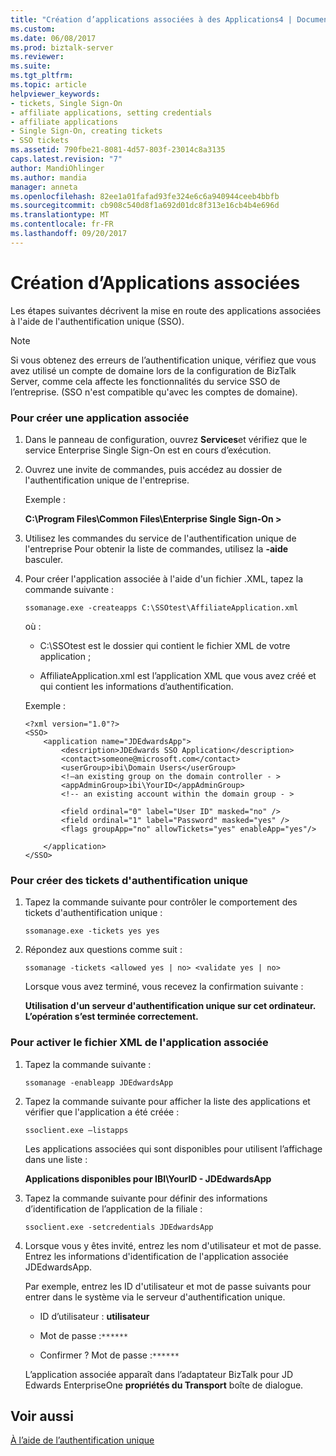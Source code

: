 ```yaml
---
title: "Création d’applications associées à des Applications4 | Documents Microsoft"
ms.custom: 
ms.date: 06/08/2017
ms.prod: biztalk-server
ms.reviewer: 
ms.suite: 
ms.tgt_pltfrm: 
ms.topic: article
helpviewer_keywords:
- tickets, Single Sign-On
- affiliate applications, setting credentials
- affiliate applications
- Single Sign-On, creating tickets
- SSO tickets
ms.assetid: 790fbe21-8081-4d57-803f-23014c8a3135
caps.latest.revision: "7"
author: MandiOhlinger
ms.author: mandia
manager: anneta
ms.openlocfilehash: 82ee1a01fafad93fe324e6c6a940944ceeb4bbfb
ms.sourcegitcommit: cb908c540d8f1a692d01dc8f313e16cb4b4e696d
ms.translationtype: MT
ms.contentlocale: fr-FR
ms.lasthandoff: 09/20/2017
---
```

# <a name="creating-affiliate-applications"></a>Création d’Applications associées
Les étapes suivantes décrivent la mise en route des applications associées à l'aide de l'authentification unique (SSO).  
  
> [!NOTE]
>  Si vous obtenez des erreurs de l’authentification unique, vérifiez que vous avez utilisé un compte de domaine lors de la configuration de BizTalk Server, comme cela affecte les fonctionnalités du service SSO de l’entreprise. (SSO n'est compatible qu'avec les comptes de domaine).  
  
### <a name="to-create-an-affiliate-application"></a>Pour créer une application associée  
  
1.  Dans le panneau de configuration, ouvrez **Services**et vérifiez que le service Enterprise Single Sign-On est en cours d’exécution.  
  
2.  Ouvrez une invite de commandes, puis accédez au dossier de l'authentification unique de l'entreprise.  
  
     Exemple :  
  
     **C:\Program Files\Common Files\Enterprise Single Sign-On >**  
  
3.  Utilisez les commandes du service de l'authentification unique de l'entreprise Pour obtenir la liste de commandes, utilisez la **-aide** basculer.  
  
4.  Pour créer l'application associée à l'aide d'un fichier .XML, tapez la commande suivante :  
  
     `ssomanage.exe -createapps C:\SSOtest\AffiliateApplication.xml`  
  
     où :  
  
    -   C:\SSOtest est le dossier qui contient le fichier XML de votre application ;  
  
    -   AffiliateApplication.xml est l’application XML que vous avez créé et qui contient les informations d’authentification.  
  
     Exemple :  
  
    ```  
    <?xml version="1.0"?>  
    <SSO>  
        <application name="JDEdwardsApp">  
            <description>JDEdwards SSO Application</description>  
            <contact>someone@microsoft.com</contact>  
            <userGroup>ibi\Domain Users</userGroup>  
            <!—an existing group on the domain controller - >   
            <appAdminGroup>ibi\YourID</appAdminGroup>  
            <!-- an existing account within the domain group - >   
  
            <field ordinal="0" label="User ID" masked="no" />  
            <field ordinal="1" label="Password" masked="yes" />  
            <flags groupApp="no" allowTickets="yes" enableApp="yes"/>  
  
        </application>  
    </SSO>  
    ```  
  
### <a name="to-create-single-sign-on-tickets"></a>Pour créer des tickets d'authentification unique  
  
1.  Tapez la commande suivante pour contrôler le comportement des tickets d'authentification unique :  
  
     `ssomanage.exe -tickets yes yes`  
  
2.  Répondez aux questions comme suit :  
  
     `ssomanage -tickets <allowed yes | no> <validate yes | no>`  
  
     Lorsque vous avez terminé, vous recevez la confirmation suivante :  
  
     **Utilisation d'un serveur d'authentification unique sur cet ordinateur. L’opération s’est terminée correctement.**  
  
### <a name="to-enable-affiliate-application-xml"></a>Pour activer le fichier XML de l'application associée  
  
1.  Tapez la commande suivante :  
  
     `ssomanage -enableapp JDEdwardsApp`  
  
2.  Tapez la commande suivante pour afficher la liste des applications et vérifier que l'application a été créée :  
  
     `ssoclient.exe –listapps`  
  
     Les applications associées qui sont disponibles pour utilisent l’affichage dans une liste :  
  
     **Applications disponibles pour IBI\YourID - JDEdwardsApp**  
  
3.  Tapez la commande suivante pour définir des informations d’identification de l’application de la filiale :  
  
     `ssoclient.exe -setcredentials JDEdwardsApp`  
  
4.  Lorsque vous y êtes invité, entrez les nom d'utilisateur et mot de passe. Entrez les informations d'identification de l'application associée JDEdwardsApp.  
  
     Par exemple, entrez les ID d'utilisateur et mot de passe suivants pour entrer dans le système via le serveur d'authentification unique.  
  
    -   ID d’utilisateur : **utilisateur**  
  
    -   Mot de passe :`******`  
  
    -   Confirmer ? Mot de passe :`******`  
  
     L’application associée apparaît dans l’adaptateur BizTalk pour JD Edwards EnterpriseOne **propriétés du Transport** boîte de dialogue.  
  
## <a name="see-also"></a>Voir aussi  
 [À l’aide de l’authentification unique](../core/using-single-sign-on1.md)